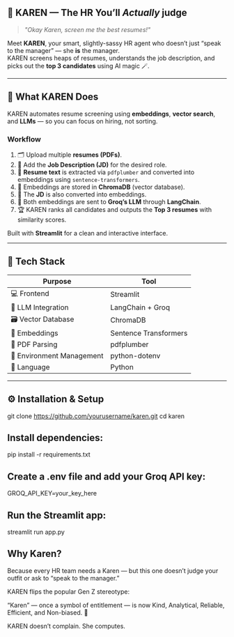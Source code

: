 ## 💼 KAREN — The HR You’ll *Actually* judge

> *"Okay Karen, screen me the best resumes!"*  

Meet **KAREN**, your smart, slightly-sassy HR agent who doesn’t just “speak to the manager” — she **is** the manager.  
KAREN screens heaps of resumes, understands the job description, and picks out the **top 3 candidates** using AI magic 🪄.

---

## 🧠 What KAREN Does  

KAREN automates resume screening using **embeddings**, **vector search**, and **LLMs** — so you can focus on hiring, not sorting.  

### Workflow  
1. 🗂️ Upload multiple **resumes (PDFs)**.  
2. 💬 Add the **Job Description (JD)** for the desired role.  
3. 🧩 **Resume text** is extracted via `pdfplumber` and converted into embeddings using `sentence-transformers`.  
4. 🧠 Embeddings are stored in **ChromaDB** (vector database).  
5. 📄 The **JD** is also converted into embeddings.  
6. 🤝 Both embeddings are sent to **Groq’s LLM** through **LangChain**.  
7. 🏆 KAREN ranks all candidates and outputs the **Top 3 resumes** with similarity scores.  

Built with **Streamlit** for a clean and interactive interface.

---

## 🧰 Tech Stack  

| Purpose | Tool |
|----------|------|
| 💻 Frontend | Streamlit |
| 🧠 LLM Integration | LangChain + Groq |
| 🗃️ Vector Database | ChromaDB |
| 🧩 Embeddings | Sentence Transformers |
| 📄 PDF Parsing | pdfplumber |
| 🔐 Environment Management | python-dotenv |
| 🐍 Language | Python |

---

## ⚙️ Installation & Setup  
git clone https://github.com/yourusername/karen.git
cd karen

## Install dependencies:
pip install -r requirements.txt

## Create a .env file and add your Groq API key:
GROQ_API_KEY=your_key_here

## Run the Streamlit app:
streamlit run app.py

## Why Karen?

Because every HR team needs a Karen —
but this one doesn’t judge your outfit or ask to “speak to the manager.”

KAREN flips the popular Gen Z stereotype:

“Karen” — once a symbol of entitlement — is now Kind, Analytical, Reliable, Efficient, and Non-biased. 💅

KAREN doesn’t complain. She computes.

